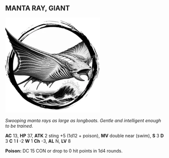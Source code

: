 ## MANTA RAY, GIANT

![](images/manta-ray-giant.webp)

_Swooping manta rays as large as longboats. Gentle and intelligent enough to be trained._

**AC** 13, **HP** 37, **ATK** 2 sting +5 (1d12 + poison), **MV** double near (swim), **S** 3 **D** 3 **C** 1 **I** -2 **W** 1 **Ch** -3, **AL** N, **LV** 8

**Poison:** DC 15 CON or drop to 0 hit points in 1d4 rounds.

